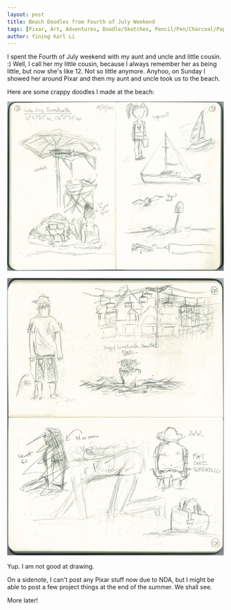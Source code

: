 ```yaml
---
layout: post
title: Beach Doodles from Fourth of July Weekend
tags: [Pixar, Art, Adventures, Doodle/Sketches, Pencil/Pen/Charcoal/Paper]
author: Yining Karl Li
---
```


I spent the Fourth of July weekend with my aunt and uncle and little cousin. :) Well, I call her my little cousin, because I always remember her as being little, but now she's like 12. Not so little anymore. Anyhoo, on Sunday I showed her around Pixar and then my aunt and uncle took us to the beach.

Here are some crappy doodles I made at the beach:

[![](/content/images/2011/Jul/beachdoodle1s.jpg)](/content/images/2011/Jul/beachdoodle1s.jpg)

[![](/content/images/2011/Jul/beachdoodle2s.jpg)](/content/images/2011/Jul/beachdoodle2s.jpg)

Yup. I am not good at drawing.

On a sidenote, I can't post any Pixar stuff now due to NDA, but I might be able to post a few project things at the end of the summer. We shall see.

More later!
